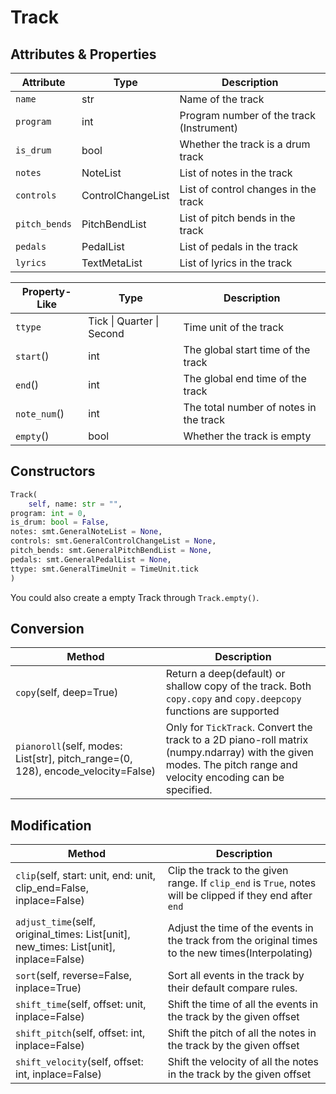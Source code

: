 # Track

## Attributes & Properties

| Attribute     | Type              | Description                              |
|---------------|-------------------|------------------------------------------|
| `name`        | str               | Name of the track                        |
| `program`     | int               | Program number of the track (Instrument) |
| `is_drum`     | bool              | Whether the track is a drum track        |
| `notes`       | NoteList          | List of notes in the track               |
| `controls`    | ControlChangeList | List of control changes in the track     |
| `pitch_bends` | PitchBendList     | List of pitch bends in the track         |
| `pedals`      | PedalList         | List of pedals in the track              |
| `lyrics`      | TextMetaList      | List of lyrics in the track              |

| Property-Like | Type                      | Description                            |
|---------------|---------------------------|----------------------------------------|
| `ttype`       | Tick \| Quarter \| Second | Time unit of the track                 |
| `start`()     | int                       | The global start time of the track     |
| `end`()       | int                       | The global end time of the track       |
| `note_num`()  | int                       | The total number of notes in the track |
| `empty`()     | bool                      | Whether the track is empty             |

## Constructors

```python
Track(
    self, name: str = "",
program: int = 0,
is_drum: bool = False,
notes: smt.GeneralNoteList = None,
controls: smt.GeneralControlChangeList = None,
pitch_bends: smt.GeneralPitchBendList = None,
pedals: smt.GeneralPedalList = None,
ttype: smt.GeneralTimeUnit = TimeUnit.tick
)
```

You could also create a empty Track through `Track.empty()`.

## Conversion

| Method                                                                           | Description                                                                                                                                                     |
|----------------------------------------------------------------------------------|-----------------------------------------------------------------------------------------------------------------------------------------------------------------|
| `copy`(self, deep=True)                                                          | Return a deep(default) or shallow copy of the track. Both `copy.copy` and `copy.deepcopy` functions are supported                                               |
| `pianoroll`(self, modes: List[str], pitch_range=(0, 128), encode_velocity=False) | Only for `TickTrack`. Convert the track to a 2D piano-roll matrix (numpy.ndarray) with the given modes. The pitch range and velocity encoding can be specified. |

## Modification

| Method                                                                                | Description                                                                                               |
|---------------------------------------------------------------------------------------|-----------------------------------------------------------------------------------------------------------|
| `clip`(self, start: unit, end: unit, clip_end=False, inplace=False)                   | Clip the track to the given range. If `clip_end` is `True`, notes will be clipped if they end after `end` |
| `adjust_time`(self, original_times: List[unit], new_times: List[unit], inplace=False) | Adjust the time of the events in the track from the original times to the new times(Interpolating)        |
| `sort`(self, reverse=False, inplace=True)                                             | Sort all events in the track by their default compare rules.                                              |
| `shift_time`(self, offset: unit, inplace=False)                                       | Shift the time of all the events in the track by the given offset                                         |
| `shift_pitch`(self, offset: int, inplace=False)                                       | Shift the pitch of all the notes in the track by the given offset                                         |
| `shift_velocity`(self, offset: int, inplace=False)                                    | Shift the velocity of all the notes in the track by the given offset                                      |

